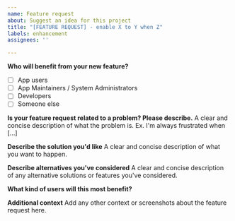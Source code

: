 ```yaml
---
name: Feature request
about: Suggest an idea for this project
title: "[FEATURE REQUEST] - enable X to Y when Z"
labels: enhancement
assignees: ''

---
```


**Who will benefit from your new feature?**
- [ ] App users
- [ ] App Maintainers / System Administrators
- [ ] Developers
- [ ] Someone else

**Is your feature request related to a problem? Please describe.**
A clear and concise description of what the problem is. Ex. I'm always frustrated when [...]

**Describe the solution you'd like**
A clear and concise description of what you want to happen.

**Describe alternatives you've considered**
A clear and concise description of any alternative solutions or features you've considered.

**What kind of users will this most benefit?**

**Additional context**
Add any other context or screenshots about the feature request here.
